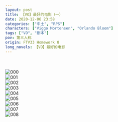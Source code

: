 ```yaml
---
layout: post
title: 【VO】最好的电影（一）
date: 2020-12-06 23:58
categories: ["中土", "RPS"]
characters: ["Viggo Mortensen", "Orlando Bloom"]
tags: ["VO", "剧本"]
pov: 第三人称
origin: FTV33 Homework 8
long_novels: 【VO】最好的电影
---
```


<br><br>
![000](https://raw.githubusercontent.com/junesirius/junesirius.github.io/master/assets/images/VO_Best_Film/VO_best_film-000.png)
<br>
![001](https://raw.githubusercontent.com/junesirius/junesirius.github.io/master/assets/images/VO_Best_Film/VO_best_film-001.png)
<br>
![002](https://raw.githubusercontent.com/junesirius/junesirius.github.io/master/assets/images/VO_Best_Film/VO_best_film-002.png)
<br>
![003](https://raw.githubusercontent.com/junesirius/junesirius.github.io/master/assets/images/VO_Best_Film/VO_best_film-003.png)
<br>
![004](https://raw.githubusercontent.com/junesirius/junesirius.github.io/master/assets/images/VO_Best_Film/VO_best_film-004.png)
<br>
![005](https://raw.githubusercontent.com/junesirius/junesirius.github.io/master/assets/images/VO_Best_Film/VO_best_film-005.png)
<br>
![006](https://raw.githubusercontent.com/junesirius/junesirius.github.io/master/assets/images/VO_Best_Film/VO_best_film-006.png)
<br>
![007](https://raw.githubusercontent.com/junesirius/junesirius.github.io/master/assets/images/VO_Best_Film/VO_best_film-007.png)
<br>
![008](https://raw.githubusercontent.com/junesirius/junesirius.github.io/master/assets/images/VO_Best_Film/VO_best_film-008.png)
